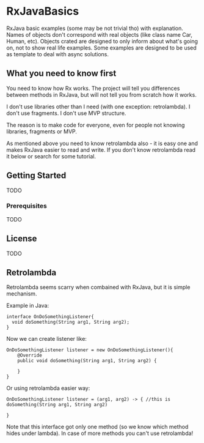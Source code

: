 # RxJavaBasics

RxJava basic examples (some may be not trivial tho) with explanation.
Names of objects don't correspond with real objects (like class name Car, Human, etc).
Objects crated are designed to only inform about what's going on, not to show real life examples.
Some examples are designed to be used as template to deal with async solutions.

## What you need to know first

You need to know how Rx works.
The project will tell you differences between methods in RxJava, but will not tell you from scratch how it works.

I don't use libraries other than I need (with one exception: retrolambda).
I don't use fragments.
I don't use MVP structure.

The reason is to make code for everyone, even for people not knowing libraries, fragments or MVP.

As mentioned above you need to know retrolambda also - it is easy one and makes RxJava easier to read and write.
If you don't know retrolambda read it below or search for some tutorial.

## Getting Started

TODO

### Prerequisites

TODO

## License

TODO

## Retrolambda

Retrolambda seems scarry when combained with RxJava, but it is simple mechanism.

Example in Java:

```
interface OnDoSomethingListener{
  void doSomething(String arg1, String arg2);
}
```

Now we can create listener like:

```
OnDoSomethingListener listener = new OnDoSomethingListener(){
    @Override
    public void doSomething(String arg1, String arg2) {
        
    }
}
```

Or using retrolambda easier way:

```
OnDoSomethingListener listener = (arg1, arg2) -> { //this is doSomething(String arg1, String arg2)

}
```

Note that this interface got only one method (so we know which method hides under lambda).
In case of more methods you can't use retrolambda!
